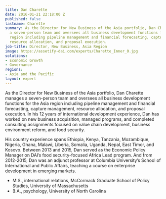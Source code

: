 ```yaml
---
title: Dan Charette
date: 2016-01-21 22:18:00 Z
published: false
lastname: Charette
summary: As the Director for New Business of the Asia portfolio, Dan Charette manages
  a seven-person team and oversees all business development functions for the Asia
  region including pipeline management and financial forecasting, capture management,
  resource allocation, and proposal execution.
job-title: Director, New Business, Asia Region
image: https://assetify-dai.com/experts/Charette_Inner_0.jpg
solutions:
- Economic Growth
- Governance
regions:
- Asia and the Pacific
layout: expert
---
```


As the Director for New Business of the Asia portfolio, Dan Charette manages a seven-person team and oversees all business development functions for the Asia region including pipeline management and financial forecasting, capture management, resource allocation, and proposal execution. In his 12 years of international development experience, Dan has worked on new business acquisition, managed programs, and completed consulting assignments focused on value chain development, business environment reform, and food security.  

His country experience spans Ethiopia, Kenya, Tanzania, Mozambique, Nigeria, Ghana, Malawi, Liberia, Somalia, Uganda, Nepal, East Timor, and Kosovo. Between 2013 and 2015, Dan served as the Economic Policy Manager on DAI’s food security-focused Africa Lead program. And from 2012-2015, Dan was an adjunct professor at Columbia University’s School of International and Public Affairs, teaching a course on enterprise development in emerging markets. 
 
* M.S., international relations, McCormack Graduate School of Policy Studies, University of Massachusetts
* B.A., psychology, University of North Carolina